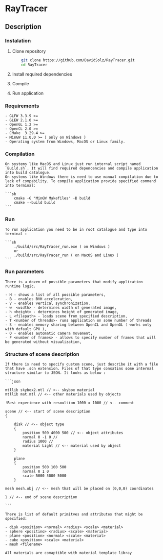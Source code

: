# RayTracer

## Description

### Instalation

1. Clone repository

    ```sh
        git clone https://github.com/DavidSolz/RayTracer.git
        cd RayTracer
    ```

2. Install required dependencies

3. Compile

4. Run application

### Requirements

    - GLFW 3.3.9 >=
    - GLEW 2.1.0 >=
    - OpenGL 1.2 >=
    - OpenCL 2.0 >=
    - CMake  3.29.4 >=
    - MinGW 11.0.0 >= ( only on Windows )
    - Operating system from Windows, MacOS or Linux family.

### Compilation

    On systems like MacOS and Linux just run internal script named `Build.sh`. It will find required depencencies and compile application into build catalogue.
    On systems like Windows there is need to use manual compilation due to lack of compability. To compile application provide specified command into terminal:

    ```sh
        cmake -G "MinGW Makefiles" -B build
        cmake --build build
    ```

### Run

    To run application you need to be in root catalogue and type into terminal :

    ```sh
        ./build/src/RayTracer_run.exe ( on Windows )
        or
        ./build/src/RayTracer_run ( on MacOS and Linux )
    ```

### Run parameters

    There is a dozen of possible parameters that modify application runtime logic.

    - H - shows a list of all possible parameters,
    - B - enables BVH acceleration,
    - V - enables vertical synchronization,
    - w  <width> - determines width of generated image,
    - h <height> - determines height of generated image,
    - L <filepath> - loads scene from specified description,
    - T <number of threads>- runs application on some number of threads
    - S - enables memory sharing between OpenCL and OpenGL ( works only with default GPU ),
    - O - enables automatic camera movement,
    - F <number of frames> - allows to specify number of frames that will be generated without visualization,

### Structure of scene description

    If there is need to specify custom scene, just describe it with a file that have .scn extension. Files of that type consatins some internal structure similar to JSON. It looks as below :

    ```json

    mtllib skybox2.mtl // <-- skybox material
    mtllib mat.mtl // <-- other materials used by objects

    !Best experience with resoultion 1000 x 1000 // <-- comment

    scene // <-- start of scene description
    {

        disk // <-- object type
        {
            position 500 4000 500 // <-- object attributes
            normal 0 -1 0 //
            radius 1000 //
            material Light // <-- material used by object
        }

        plane
        {
            position 500 100 500
            normal 0 1 0
            scale 5000 5000 5000
        }

    mesh mesh.obj // <-- mesh that will be placed on (0,0,0) coordinates

    } // <-- end of scene description

    ```

    There is list of default primitves and attributes that might be specified:

    - disk <position> <normal> <radius> <scale> <material>
    - sphere <positino> <radius> <scale> <material>
    - plane <position> <normal> <scale> <material>
    - cube <position> <scale> <material>
    - mesh <filename>

    All materials are comaptible with material template libray
